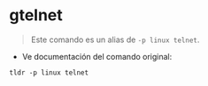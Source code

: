 # gtelnet

> Este comando es un alias de `-p linux telnet`.

- Ve documentación del comando original:

`tldr -p linux telnet`
